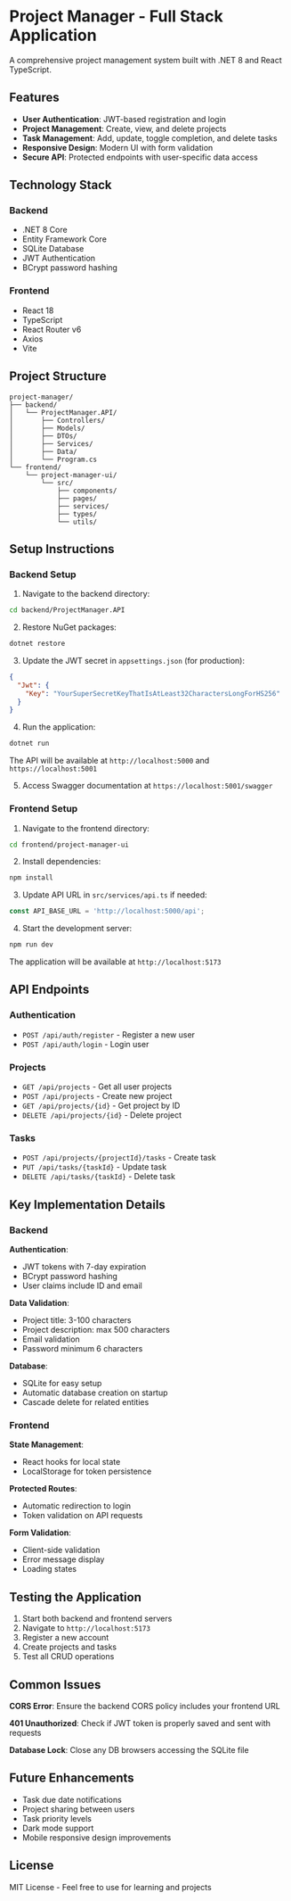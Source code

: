 # Project Manager - Full Stack Application

A comprehensive project management system built with .NET 8 and React TypeScript.

## Features

- **User Authentication**: JWT-based registration and login
- **Project Management**: Create, view, and delete projects
- **Task Management**: Add, update, toggle completion, and delete tasks
- **Responsive Design**: Modern UI with form validation
- **Secure API**: Protected endpoints with user-specific data access

## Technology Stack

### Backend
- .NET 8 Core
- Entity Framework Core
- SQLite Database
- JWT Authentication
- BCrypt password hashing

### Frontend
- React 18
- TypeScript
- React Router v6
- Axios
- Vite

## Project Structure

```
project-manager/
├── backend/
│   └── ProjectManager.API/
│       ├── Controllers/
│       ├── Models/
│       ├── DTOs/
│       ├── Services/
│       ├── Data/
│       └── Program.cs
└── frontend/
    └── project-manager-ui/
        └── src/
            ├── components/
            ├── pages/
            ├── services/
            ├── types/
            └── utils/
```

## Setup Instructions

### Backend Setup

1. Navigate to the backend directory:
```bash
cd backend/ProjectManager.API
```

2. Restore NuGet packages:
```bash
dotnet restore
```

3. Update the JWT secret in `appsettings.json` (for production):
```json
{
  "Jwt": {
    "Key": "YourSuperSecretKeyThatIsAtLeast32CharactersLongForHS256"
  }
}
```

4. Run the application:
```bash
dotnet run
```

The API will be available at `http://localhost:5000` and `https://localhost:5001`

5. Access Swagger documentation at `https://localhost:5001/swagger`

### Frontend Setup

1. Navigate to the frontend directory:
```bash
cd frontend/project-manager-ui
```

2. Install dependencies:
```bash
npm install
```

3. Update API URL in `src/services/api.ts` if needed:
```typescript
const API_BASE_URL = 'http://localhost:5000/api';
```

4. Start the development server:
```bash
npm run dev
```

The application will be available at `http://localhost:5173`

## API Endpoints

### Authentication
- `POST /api/auth/register` - Register a new user
- `POST /api/auth/login` - Login user

### Projects
- `GET /api/projects` - Get all user projects
- `POST /api/projects` - Create new project
- `GET /api/projects/{id}` - Get project by ID
- `DELETE /api/projects/{id}` - Delete project

### Tasks
- `POST /api/projects/{projectId}/tasks` - Create task
- `PUT /api/tasks/{taskId}` - Update task
- `DELETE /api/tasks/{taskId}` - Delete task

## Key Implementation Details

### Backend

**Authentication**:
- JWT tokens with 7-day expiration
- BCrypt password hashing
- User claims include ID and email

**Data Validation**:
- Project title: 3-100 characters
- Project description: max 500 characters
- Email validation
- Password minimum 6 characters

**Database**:
- SQLite for easy setup
- Automatic database creation on startup
- Cascade delete for related entities

### Frontend

**State Management**:
- React hooks for local state
- LocalStorage for token persistence

**Protected Routes**:
- Automatic redirection to login
- Token validation on API requests

**Form Validation**:
- Client-side validation
- Error message display
- Loading states

## Testing the Application

1. Start both backend and frontend servers
2. Navigate to `http://localhost:5173`
3. Register a new account
4. Create projects and tasks
5. Test all CRUD operations

## Common Issues

**CORS Error**: Ensure the backend CORS policy includes your frontend URL

**401 Unauthorized**: Check if JWT token is properly saved and sent with requests

**Database Lock**: Close any DB browsers accessing the SQLite file

## Future Enhancements

- Task due date notifications
- Project sharing between users
- Task priority levels
- Dark mode support
- Mobile responsive design improvements

## License

MIT License - Feel free to use for learning and projects